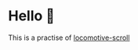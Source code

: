 # Hello 🍑

This is a practise of [locomotive-scroll](https://locomotivemtl.github.io/locomotive-scroll/)
